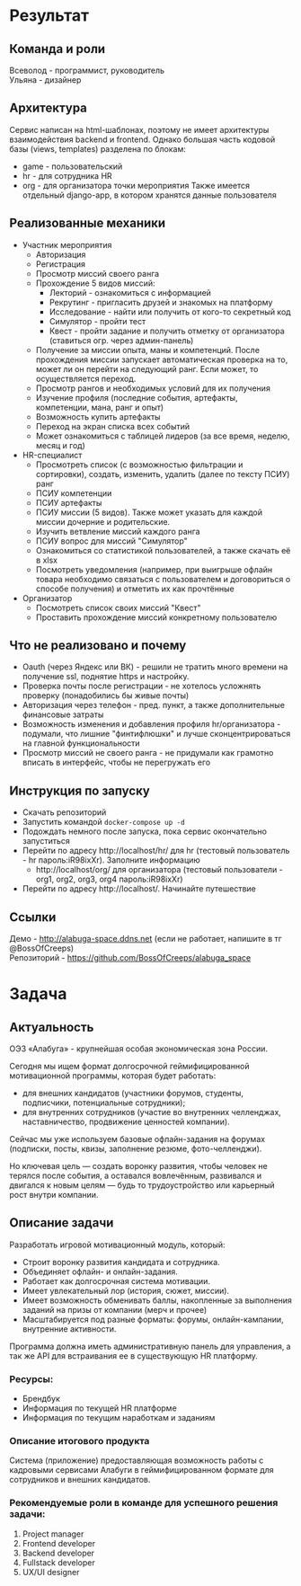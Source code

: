 # Результат

## Команда и роли

Всеволод - программист, руководитель  
Ульяна - дизайнер

## Архитектура

Сервис написан на html-шаблонах, поэтому не имеет архитектуры взаимодействия backend и frontend. Однако большая часть кодовой базы (views, templates) разделена по блокам:
* game - пользовательский
* hr - для сотрудника HR
* org - для организатора точки мероприятия
Также имеется отдельный django-app, в котором хранятся данные пользователя

## Реализованные механики

* Участник мероприятия
  * Авторизация
  * Регистрация
  * Просмотр миссий своего ранга
  * Прохождение 5 видов миссий:
    * Лекторий - ознакомиться с информацией
    * Рекрутинг - пригласить друзей и знакомых на платформу
    * Исследование - найти или получить от кого-то секретный код
    * Симулятор - пройти тест
    * Квест - пройти задание и получить отметку от организатора (ставиться огр. через админ-панель)
  * Получение за миссии опыта, маны и компетенций. После прохождения миссии запускает автоматическая проверка на то, может ли он перейти на следующий ранг. Если может, то осуществляется переход.
  * Просмотр рангов и необходимых условий для их получения
  * Изучение профиля (последние события, артефакты, компетенции, мана, ранг и опыт)
  * Возможность купить артефакты
  * Переход на экран списка всех событий
  * Может ознакомиться с таблицей лидеров (за все время, неделю, месяц и год)
* HR-специалист
  * Просмотреть список (с возможностью фильтрации и сортировки), создать, изменить, удалить (далее по тексту ПСИУ) ранг
  * ПСИУ компетенции
  * ПСИУ артефакты
  * ПСИУ миссии (5 видов). Также может указать для каждой миссии дочерние и родительские.
  * Изучить ветвление миссий каждого ранга
  * ПСИУ вопрос для миссий "Симулятор"
  * Ознакомиться со статистикой пользователей, а также скачать её в xlsx
  * Посмотреть уведомления (например, при выигрыше офлайн товара необходимо связаться с пользователем и договориться о способе получения) и отметить их как прочтённые
* Организатор
  * Посмотреть список своих миссий "Квест"
  * Проставить прохождение миссий конкретному пользователю

## Что не реализовано и почему

* Oauth (через Яндекс или ВК) - решили не тратить много времени на получение ssl, поднятие https и настройку.
* Проверка почты после регистрации - не хотелось усложнять проверку (понадобились бы живые почты)
* Авторизация через телефон - пред. пункт, а также дополнительные финансовые затраты
* Возможность изменения и добавления профиля hr/организатора - подумали, что лишние "финтифлюшки" и лучше сконцентрироваться на главной функциональности
* Просмотр миссий не своего ранга - не придумали как грамотно вписать в интерфейс, чтобы не перегружать его

## Инструкция по запуску

* Скачать репозиторий
* Запустить командой `docker-compose up -d`
* Подождать немного после запуска, пока сервис окончательно запуститься
* Перейти по адресу http://localhost/hr/ для hr (тестовый пользователь - hr пароль:iR98ixXr). Заполните информацию
  * http://localhost/org/ для организатора (тестовый пользователи - org1, org2, org3, org4 пароль:iR98ixXr)
* Перейти по адресу http://localhost/. Начинайте путешествие

## Ссылки

Демо - http://alabuga-space.ddns.net (если не работает, напишите в тг @BossOfCreeps)  
Репозиторий - https://github.com/BossOfCreeps/alabuga_space

# Задача

## Актуальность

ОЭЗ «Алабуга» - крупнейшая особая экономическая зона России.

Сегодня мы ищем формат долгосрочной геймифицированной мотивационной программы, которая будет работать:

- для внешних кандидатов (участники форумов, студенты, подписчики, потенциальные сотрудники);
- для внутренних сотрудников (участие во внутренних челленджах, наставничество, продвижение ценностей компании).

Сейчас мы уже используем базовые офлайн-задания на форумах (подписки, посты, квизы, заполнение резюме, фото-челленджи).

Но ключевая цель — создать воронку развития, чтобы человек не терялся после события, а оставался вовлечённым, развивался и двигался к новым целям — будь то трудоустройство или карьерный рост внутри компании.

## Описание задачи
Разработать игровой мотивационный модуль, который:

- Строит воронку развития кандидата и сотрудника.
- Объединяет офлайн- и онлайн-задания.
- Работает как долгосрочная система мотивации.
- Имеет увлекательный лор (история, сюжет, миссии).
- Имеет возможность обменивать баллы, накопленные за выполнения заданий на призы от компании (мерч и прочее)
- Масштабируется под разные форматы: форумы, онлайн-кампании, внутренние активности.

Программа должна иметь административную панель для управления, а так же API для встраивания ее в существующую HR платформу.

### Ресурсы:
* Брендбук
* Информация по текущей HR платформе
* Информация по текущим наработкам и заданиям

### Описание итогового продукта
Система (приложение) предоставляющая возможность работы с кадровыми сервисами Алабуги в геймифицированном формате для сотрудников и внешних кандидатов.

### Рекомендуемые роли в команде для успешного решения задачи:

1. Project manager
2. Frontend developer
3. Backend developer
4. Fullstack developer
5. UX/UI designer
